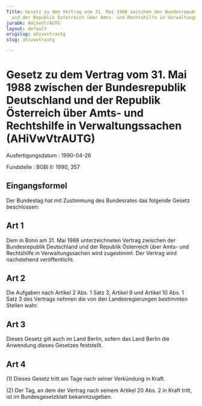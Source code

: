 ```yaml
---
Title: Gesetz zu dem Vertrag vom 31. Mai 1988 zwischen der Bundesrepublik Deutschland
  und der Republik Österreich über Amts- und Rechtshilfe in Verwaltungssachen
jurabk: AHiVwVtrAUTG
layout: default
origslug: ahivwvtrautg
slug: ahivwvtrautg

---
```


# Gesetz zu dem Vertrag vom 31. Mai 1988 zwischen der Bundesrepublik Deutschland und der Republik Österreich über Amts- und Rechtshilfe in Verwaltungssachen (AHiVwVtrAUTG)

Ausfertigungsdatum
:   1990-04-26

Fundstelle
:   BGBl II: 1990, 357



## Eingangsformel

Der Bundestag hat mit Zustimmung des Bundesrates das folgende Gesetz beschlossen:


## Art 1

Dem in Bonn am 31. Mai 1988 unterzeichneten Vertrag zwischen der Bundesrepublik Deutschland und der Republik Österreich über Amts- und Rechtshilfe in Verwaltungssachen wird zugestimmt. Der Vertrag wird nachstehend veröffentlicht.


## Art 2

Die Aufgaben nach Artikel 2 Abs. 1 Satz 3, Artikel 9 und Artikel 10 Abs. 1 Satz 3 des Vertrags nehmen die von den Landesregierungen bestimmten Stellen wahr.


## Art 3

Dieses Gesetz gilt auch im Land Berlin, sofern das Land Berlin die Anwendung dieses Gesetzes feststellt.


## Art 4

(1) Dieses Gesetz tritt am Tage nach seiner Verkündung in Kraft.

(2) Der Tag, an dem der Vertrag nach seinem Artikel 20 Abs. 2 in Kraft tritt, ist im Bundesgesetzblatt bekanntzugeben.

